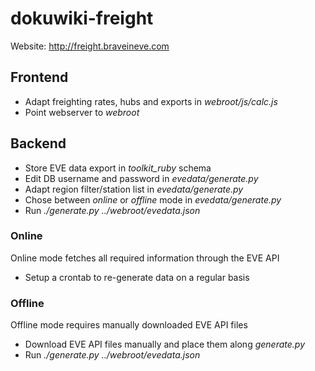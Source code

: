 dokuwiki-freight
================

Website: http://freight.braveineve.com

## Frontend
* Adapt freighting rates, hubs and exports in *webroot/js/calc.js*
* Point webserver to *webroot*

## Backend
* Store EVE data export in *toolkit_ruby* schema
* Edit DB username and password in *evedata/generate.py*
* Adapt region filter/station list in *evedata/generate.py*
* Chose between *online* or *offline* mode in *evedata/generate.py*
* Run *./generate.py ../webroot/evedata.json*

### Online
Online mode fetches all required information through the EVE API
* Setup a crontab to re-generate data on a regular basis

### Offline
Offline mode requires manually downloaded EVE API files
* Download EVE API files manually and place them along *generate.py*
* Run *./generate.py ../webroot/evedata.json*
